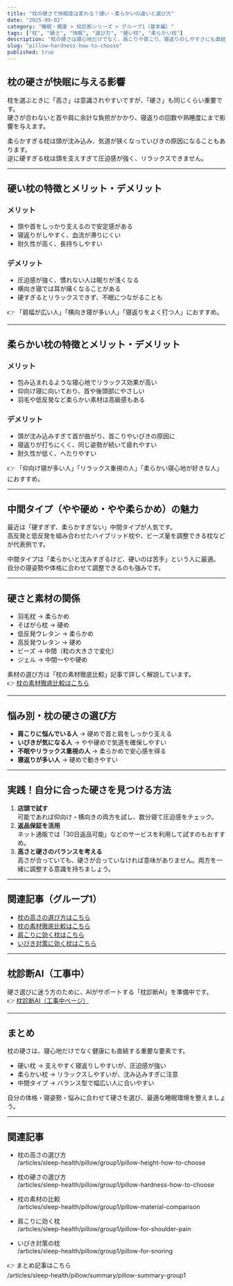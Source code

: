 ```yaml
---
title: "枕の硬さで快眠度は変わる？硬い・柔らかいの違いと選び方"
date: "2025-09-02"
category: "睡眠・健康 > 枕診断シリーズ > グループ1（基本編）"
tags: ["枕", "硬さ", "快眠", "選び方", "硬い枕", "柔らかい枕"]
description: "枕の硬さは寝心地だけでなく、肩こりや首こり、寝返りのしやすさにも直結します。硬い枕と柔らかい枕の違いを徹底比較し、自分に合う枕の硬さを見つけるための選び方を解説します。"
slug: "pillow-hardness-how-to-choose"
published: true
---
```


## 枕の硬さが快眠に与える影響
枕を選ぶときに「高さ」は意識されやすいですが、「硬さ」も同じくらい重要です。  
硬さが合わないと首や肩に余計な負担がかかり、寝返りの回数や熟睡度にまで影響を与えます。  

柔らかすぎる枕は頭が沈み込み、気道が狭くなっていびきの原因になることもあります。  
逆に硬すぎる枕は頭を支えすぎて圧迫感が強く、リラックスできません。  

---

## 硬い枕の特徴とメリット・デメリット

### メリット
- 頭や首をしっかり支えるので安定感がある  
- 寝返りがしやすく、血流が滞りにくい  
- 耐久性が高く、長持ちしやすい  

### デメリット
- 圧迫感が強く、慣れない人は眠りが浅くなる  
- 横向き寝では耳が痛くなることがある  
- 硬すぎるとリラックスできず、不眠につながることも  

👉 「肩幅が広い人」「横向き寝が多い人」「寝返りをよく打つ人」におすすめ。

---

## 柔らかい枕の特徴とメリット・デメリット

### メリット
- 包み込まれるような寝心地でリラックス効果が高い  
- 仰向け寝に向いており、首や後頭部にやさしい  
- 羽毛や低反発など柔らかい素材は高級感もある  

### デメリット
- 頭が沈み込みすぎて首が曲がり、首こりやいびきの原因に  
- 寝返りが打ちにくく、同じ姿勢が続いて疲れやすい  
- 耐久性が低く、へたりやすい  

👉 「仰向け寝が多い人」「リラックス重視の人」「柔らかい寝心地が好きな人」におすすめ。

---

## 中間タイプ（やや硬め・やや柔らかめ）の魅力
最近は「硬すぎず、柔らかすぎない」中間タイプが人気です。  
高反発と低反発を組み合わせたハイブリッド枕や、ビーズ量を調整できる枕などが代表例です。  

中間タイプは「柔らかいと沈みすぎるけど、硬いのは苦手」という人に最適。  
自分の寝姿勢や体格に合わせて調整できるのも強みです。

---

## 硬さと素材の関係
- 羽毛枕 → 柔らかめ  
- そばがら枕 → 硬め  
- 低反発ウレタン → 柔らかめ  
- 高反発ウレタン → 硬め  
- ビーズ → 中間（粒の大きさで変化）  
- ジェル → 中間〜やや硬め  

素材の選び方は「枕の素材徹底比較」記事で詳しく解説しています。  
👉 [枕の素材徹底比較はこちら](/articles/sleep-health/pillow/group1/pillow-material-comparison)

---

## 悩み別・枕の硬さの選び方
- **肩こりに悩んでいる人** → 硬めで首と肩をしっかり支える  
- **いびきが気になる人** → やや硬めで気道を確保しやすい  
- **不眠やリラックス重視の人** → 柔らかめで安心感を得る  
- **寝返りが多い人** → 硬めで動きやすい  

---

## 実践！自分に合った硬さを見つける方法
1. **店頭で試す**  
   可能であれば仰向け・横向きの両方を試し、数分寝て圧迫感をチェック。  
2. **返品保証を活用**  
   ネット通販では「30日返品可能」などのサービスを利用して試すのもおすすめ。  
3. **高さと硬さのバランスを考える**  
   高さが合っていても、硬さが合っていなければ意味がありません。両方を一緒に調整する意識を持ちましょう。  

---

## 関連記事（グループ1）
- [枕の高さの選び方はこちら](/articles/sleep-health/pillow/group1/pillow-height-how-to-choose)  
- [枕の素材徹底比較はこちら](/articles/sleep-health/pillow/group1/pillow-material-comparison)  
- [肩こりに効く枕はこちら](/articles/sleep-health/pillow/group1/pillow-for-shoulder-pain)  
- [いびき対策に効く枕はこちら](/articles/sleep-health/pillow/group1/pillow-for-snoring)  

---

## 枕診断AI（工事中）
硬さ選びに迷う方のために、AIがサポートする「枕診断AI」を準備中です。  
👉 [枕診断AI（工事中ページ）](/pillow/diagnosis)

---

## まとめ
枕の硬さは、寝心地だけでなく健康にも直結する重要な要素です。  
- 硬い枕 → 支えやすく寝返りしやすいが、圧迫感が強い  
- 柔らかい枕 → リラックスしやすいが、沈み込みすぎに注意  
- 中間タイプ → バランス型で幅広い人に合いやすい  

自分の体格・寝姿勢・悩みに合わせて硬さを選び、最適な睡眠環境を整えましょう。

---

## 関連記事

- 枕の高さの選び方  
  /articles/sleep-health/pillow/group1/pillow-height-how-to-choose

- 枕の硬さの選び方  
  /articles/sleep-health/pillow/group1/pillow-hardness-how-to-choose

- 枕の素材の比較  
  /articles/sleep-health/pillow/group1/pillow-material-comparison

- 肩こりに効く枕  
  /articles/sleep-health/pillow/group1/pillow-for-shoulder-pain

- いびき対策の枕  
  /articles/sleep-health/pillow/group1/pillow-for-snoring

👉 まとめ記事はこちら  
/articles/sleep-health/pillow/summary/pillow-summary-group1
